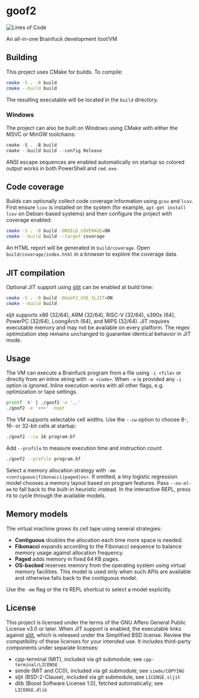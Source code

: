 # goof2
![Lines of Code](https://tokei.rs/b1/github/mkot2/goof2?category=code)

An all-in-one Brainfuck development tool/VM

## Building

This project uses CMake for builds. To compile:

```sh
cmake -S . -B build
cmake --build build
```

The resulting executable will be located in the `build` directory.

### Windows

The project can also be built on Windows using CMake with either the
MSVC or MinGW toolchains:

```powershell
cmake -S . -B build
cmake --build build --config Release
```

ANSI escape sequences are enabled automatically on startup so colored
output works in both PowerShell and `cmd.exe`.

## Code coverage

Builds can optionally collect code coverage information using `gcov` and
`lcov`. First ensure `lcov` is installed on the system (for example,
`apt-get install lcov` on Debian-based systems) and then configure the
project with coverage enabled:

```sh
cmake -S . -B build -DBUILD_COVERAGE=ON
cmake --build build --target coverage
```

An HTML report will be generated in `build/coverage`. Open
`build/coverage/index.html` in a browser to explore the coverage data.

## JIT compilation

Optional JIT support using [sljit](https://zherczeg.github.io/sljit/) can be
enabled at build time:

```sh
cmake -S . -B build -DGooF2_USE_SLJIT=ON
cmake --build build
```

sljit supports x86 (32/64), ARM (32/64), RISC-V (32/64), s390x (64), PowerPC
(32/64), LoongArch (64), and MIPS (32/64). JIT requires executable memory and
may not be available on every platform. The regex optimization step remains
unchanged to guarantee identical behavior in JIT mode.

## Usage

The VM can execute a Brainfuck program from a file using `-i <file>` or directly from
an inline string with `-e <code>`. When `-e` is provided any `-i` option is ignored.
Inline execution works with all other flags, e.g. optimization or tape settings.

```sh
printf 'A' | ./goof2 -e ',.'
./goof2 -e '+++' -nopt
```

The VM supports selectable cell widths. Use the `--cw` option to choose 8-, 16- or 32-bit
cells at startup:

```sh
./goof2 --cw 16 program.bf
```

Add `--profile` to measure execution time and instruction count:

```sh
./goof2 --profile program.bf
```

Select a memory allocation strategy with `-mm <contiguous|fibonacci|paged|os>`. If omitted,
a tiny logistic regression model chooses a memory layout based on program features.
Pass `--no-ml-mm` to fall back to the built-in heuristic instead. In the interactive REPL,
press `F8` to cycle through the available models.

## Memory models

The virtual machine grows its cell tape using several strategies:

- **Contiguous** doubles the allocation each time more space is needed.
- **Fibonacci** expands according to the Fibonacci sequence to balance
  memory usage against allocation frequency.
- **Paged** adds memory in fixed 64 KB pages.
- **OS-backed** reserves memory from the operating system using virtual
  memory facilities. This model is used only when such APIs are available
  and otherwise falls back to the contiguous model.

Use the `-mm` flag or the `F8` REPL shortcut to select a model explicitly.

## License

This project is licensed under the terms of the GNU Affero General Public
License v3.0 or later. When JIT support is enabled, the executable links against
[sljit](https://zherczeg.github.io/sljit/), which is released under the
Simplified BSD license. Review the compatibility of these licenses for your
intended use. It includes third-party components under separate licenses:
- cpp-terminal (MIT), included via git submodule; see `cpp-terminal/LICENSE`
- simde (MIT and CC0), included via git submodule; see `simde/COPYING`
- sljit (BSD-2-Clause), included via git submodule; see `LICENSE.sljit`
- dlib (Boost Software License 1.0), fetched automatically; see `LICENSE.dlib`

